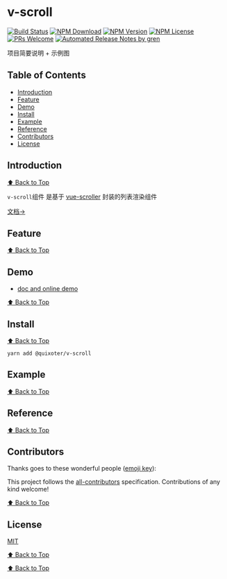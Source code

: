 # v-scroll

[![Build Status](https://travis-ci.com/quixoter/v-scroll.svg?branch=master)](https://travis-ci.com/quixoter/v-scroll)
[![NPM Download](https://img.shields.io/npm/dm/@quixoter/v-scroll.svg)](https://www.npmjs.com/package/@quixoter/v-scroll)
[![NPM Version](https://img.shields.io/npm/v/@quixoter/v-scroll.svg)](https://www.npmjs.com/package/@quixoter/v-scroll)
[![NPM License](https://img.shields.io/npm/l/@quixoter/v-scroll.svg)](https://github.com/quixoter/v-scroll/blob/master/LICENSE)
[![PRs Welcome](https://img.shields.io/badge/PRs-welcome-brightgreen.svg)](https://github.com/quixoter/v-scroll/pulls)
[![Automated Release Notes by gren](https://img.shields.io/badge/%F0%9F%A4%96-release%20notes-00B2EE.svg)](https://github-tools.github.io/github-release-notes/)

项目简要说明 + 示例图

## Table of Contents

* [Introduction](#introduction)
* [Feature](#feature)
* [Demo](#demo)
* [Install](#install)
* [Example](#example)
* [Reference](#reference)
* [Contributors](#contributors)
* [License](#license)

## Introduction

[⬆ Back to Top](#table-of-contents)

`v-scroll`组件 是基于 [vue-scroller](https://github.com/wangdahoo/vue-scroller) 封装的列表渲染组件

[文档->](https://quixoter.github.io/v-scroll)

## Feature

[⬆ Back to Top](#table-of-contents)

## Demo

* [doc and online demo](https://quixoter.github.io/v-scroll/)

[⬆ Back to Top](#table-of-contents)

## Install

[⬆ Back to Top](#table-of-contents)

```
yarn add @quixoter/v-scroll
```

## Example

[⬆ Back to Top](#table-of-contents)

## Reference

[⬆ Back to Top](#table-of-contents)

## Contributors

Thanks goes to these wonderful people ([emoji key](https://allcontributors.org/docs/en/emoji-key)):

<!-- ALL-CONTRIBUTORS-LIST:START - Do not remove or modify this section -->

<!-- prettier-ignore -->
<!-- ALL-CONTRIBUTORS-LIST:END -->

This project follows the [all-contributors](https://github.com/all-contributors/all-contributors) specification. Contributions of any kind welcome!

[⬆ Back to Top](#table-of-contents)

## License

[MIT](./LICENSE)

[⬆ Back to Top](#table-of-contents)

[⬆ Back to Top](#table-of-contents)
